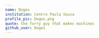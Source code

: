 ```yaml
---
name: Doges
institution: Centro Paula Souza
profile_pic: Doges.png
quote: the furry guy that makes machines
github_user: Doges
---
```

